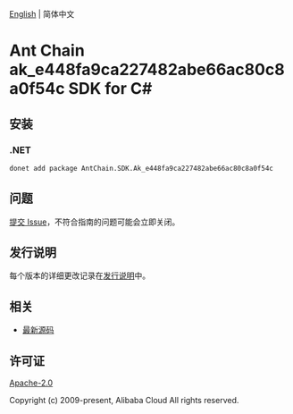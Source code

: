[English](README.md) | 简体中文

# Ant Chain ak_e448fa9ca227482abe66ac80c8a0f54c SDK for C#

## 安装

### .NET

```bash
donet add package AntChain.SDK.Ak_e448fa9ca227482abe66ac80c8a0f54c
```

## 问题

[提交 Issue](https://github.com/alipay/antchain-openapi-prod-sdk/issues/new)，不符合指南的问题可能会立即关闭。

## 发行说明

每个版本的详细更改记录在[发行说明](./ChangeLog.txt)中。

## 相关

* [最新源码](https://github.com/antchain-openapi-prod-sdk)

## 许可证

[Apache-2.0](http://www.apache.org/licenses/LICENSE-2.0)

Copyright (c) 2009-present, Alibaba Cloud All rights reserved.
